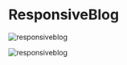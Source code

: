 # ResponsiveBlog
![responsiveblog](https://cloud.githubusercontent.com/assets/15784990/23186726/00298fae-f880-11e6-8683-21a39d329e7f.png)

![responsiveblog](https://cloud.githubusercontent.com/assets/15784990/23186843/7573696a-f880-11e6-8ab0-8ee75af4d179.png)
